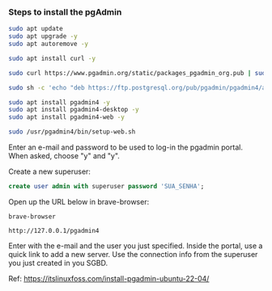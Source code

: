 
### Steps to install the pgAdmin

```bash
sudo apt update
sudo apt upgrade -y
sudo apt autoremove -y
```

```bash
sudo apt install curl -y
```

```bash
sudo curl https://www.pgadmin.org/static/packages_pgadmin_org.pub | sudo apt-key add
```

```bash
sudo sh -c 'echo "deb https://ftp.postgresql.org/pub/pgadmin/pgadmin4/apt/$(lsb_release -cs) pgadmin4 main" > /etc/apt/sources.list.d/pgadmin4.list && sudo apt update'
```

```bash
sudo apt install pgadmin4 -y
sudo apt install pgadmin4-desktop -y
sudo apt install pgadmin4-web -y
```

```bash
sudo /usr/pgadmin4/bin/setup-web.sh
```

Enter an e-mail and password to be used to log-in the pgadmin portal.
When asked, choose "y" and "y".

Create a new superuser:

```sql
create user admin with superuser password 'SUA_SENHA';
```

Open up the URL below in brave-browser:

```
brave-browser
```

```
http://127.0.0.1/pgadmin4
```

Enter with the e-mail and the user you just specified.
Inside the portal, use a quick link to add a new server.
Use the connection info from the superuser you just created in you SGBD.



Ref: https://itslinuxfoss.com/install-pgadmin-ubuntu-22-04/